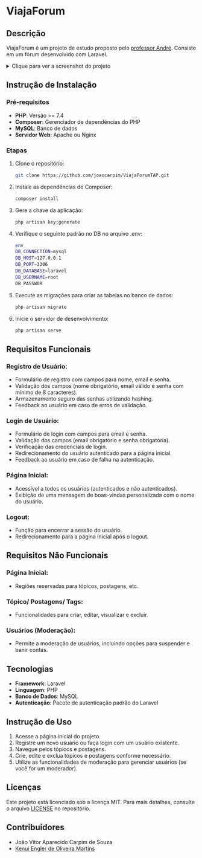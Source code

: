 # ViajaForum

## Descrição
ViajaForum é um projeto de estudo proposto pelo [professor André](https://github.com/profAndreSouza). Consiste em um fórum desenvolvido com Laravel.

<details>
  <summary>Clique para ver a screenshot do projeto</summary>
  
  ![Screen](screenshot.PNG)

</details>

## Instrução de Instalação

### Pré-requisitos
- **PHP**: Versão >= 7.4
- **Composer**: Gerenciador de dependências do PHP
- **MySQL**: Banco de dados
- **Servidor Web**: Apache ou Nginx

### Etapas
1. Clone o repositório:
   ```bash
   git clone https://github.com/joaocarpim/ViajaForumTAP.git

2. Instale as dependências do Composer:

   ```bash
   composer install

3. Gere a chave da aplicação:

   ```bash
   php artisan key:generate

5. Verifique o seguinte padrão no DB no arquivo .env:

   ```bash
   env
   DB_CONNECTION=mysql
   DB_HOST=127.0.0.1
   DB_PORT=3306
   DB_DATABASE=laravel
   DB_USERNAME=root
   DB_PASSWOR

6. Execute as migrações para criar as tabelas no banco de dados:

   ```bash
   php artisan migrate

7. Inicie o servidor de desenvolvimento:

   ```bash
   php artisan serve

## Requisitos Funcionais

### Registro de Usuário:
- Formulário de registro com campos para nome, email e senha.
- Validação dos campos (nome obrigatório, email válido e senha com mínimo de 8 caracteres).
- Armazenamento seguro das senhas utilizando hashing.
- Feedback ao usuário em caso de erros de validação.

### Login de Usuário:
- Formulário de login com campos para email e senha.
- Validação dos campos (email obrigatório e senha obrigatória).
- Verificação das credenciais de login.
- Redirecionamento do usuário autenticado para a página inicial.
- Feedback ao usuário em caso de falha na autenticação.

### Página Inicial:
- Acessível a todos os usuários (autenticados e não autenticados).
- Exibição de uma mensagem de boas-vindas personalizada com o nome do usuário.

### Logout:
- Função para encerrar a sessão do usuário.
- Redirecionamento para a página inicial após o logout.

## Requisitos Não Funcionais

### Página Inicial:
- Regiões reservadas para tópicos, postagens, etc.

### Tópico/ Postagens/ Tags:
- Funcionalidades para criar, editar, visualizar e excluir.

### Usuários (Moderação):
- Permite a moderação de usuários, incluindo opções para suspender e banir contas.

## Tecnologias

- **Framework**: Laravel
- **Linguagem**: PHP
- **Banco de Dados**: MySQL
- **Autenticação**: Pacote de autenticação padrão do Laravel

## Instrução de Uso

1. Acesse a página inicial do projeto.
2. Registre um novo usuário ou faça login com um usuário existente.
3. Navegue pelos tópicos e postagens.
4. Crie, edite e exclua tópicos e postagens conforme necessário.
5. Utilize as funcionalidades de moderação para gerenciar usuários (se você for um moderador).

## Licenças

Este projeto está licenciado sob a licença MIT. Para mais detalhes, consulte o arquivo [LICENSE](LICENSE) no repositório.

## Contribuidores

- João Vitor Aparecido Carpim de Souza
- [Kenui Engler de Oliveira Martins](https://github.com/kenui777)




